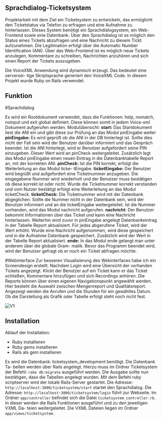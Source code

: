 Sprachdialog-Ticketsystem
----------------------------

Projektarbeit mit dem Ziel ein Ticketsystem zu entwickeln, das ermöglicht den Ticketstatus via Telefon zu erfragen und eine Aufnahme zu hinterlassen. Dieses System benötigt ein Sprachdialogsystem, ein Web-Frontend sowie eine Datenbank. Über den Sprachdialog ist es möglich den Status eines Tickets abzufragen und eine Nachricht zu diesem Tickt aufzunehmen. Die Legitimation erfolgt über die Automatic Number Identification (ANI).
Über das Web-Frontend ist es möglich neue Tickets anzulegen, Kommentare zu
schreiben, Nachrichten anzuhören und sich einen Report der Tickets auszugeben.

Die VoiceXML Anwendung wird dynamisch erzeugt. Das bedeutet eine serversei-
tige Skriptsprache generiert den VoiceXML Code. In diesem Projekt wurde Ruby
on Rails verwendet.

Funktion
--------
#Sprachdialog

Es wird ein Rootdokument verwendet, dass die Funktionen: help, nomatch, noinput und exit global definiert. Diese können somit in jedem Voice-xml Dokument aufgerufen werden. 
Modulübersicht:
**start:** Das Startdokument liest die ANI ein und gibt diese zur Prüfung an das
Modul pinEingabe weiter
**pinEingabe:** Es wird geprüft ob die ANI in der DB hinterlegt ist. Sollte dies
nicht der Fall sein wird der Benutzer darüber informiert und das Gespräch
beendet. Ist die ANI hinterlegt, wird er Benutzer aufgefordert seine PIN
einzugeben. Dieser Wert wird an pinCheck weitergeleitet. Zusätzlich legt das
Modul pinEingabe einen neuen Eintrag in die Datenbanktabelle Report an,
mit der korrekten ANI.
**pinCheck:** Ist die PIN korrekt, erfolgt die Weiterleitung an das Modul ticke-
tEingabe.
**ticketEingabe:** Der Benutzer wird begrüßt und aufgefordert eine Ticketnummer
anzugeben. Die eingegebene Nummer wird wiederholt und der Benutzer muss
bestätigen ob diese korrekt ist oder nicht. Wurde die Ticketnummer korrekt
verstanden und vom Nutzer bestätigt erfolgt eine Weiterleitung an das Modul
ticketCheck.
**ticketCheck:** Die Ticketnummer wird mit der Datenbank abgeglichen. Sollte die
Nummer nicht in der Datenbank sein, wird der Benutzer informiert und an
die ticketEingabe weitergeleitet. Ist die Nummer vorhanden, wird das Modul
nachricht aufgerufen.
**nachricht:** Der Benutzer bekommt Informationen über das Ticket und kann
eine Nachricht hinterlassen. Weiterhin wird zuvor in pinEingabe angelegt
Datenbankeintrag in der Tabelle Report aktualisiert. Für jedes abgerufene
Ticket, wird der Wert erhöht. Wurde eine Nachricht aufgenommen, wird diese
gespeichert und in die Aufnahme Datenbank gespeichert. Zusätzlich wird der
Wert in der Tabelle Report aktualisiert.
**ende:** In das Modul ende gelangt man unter anderem über die globale Gram-
matik. Bevor das Programm beendet wird, wird der Benutzer gefragt ob er
noch ein Ticket abfragen möchte.

#Webinterface
Zur besseren Visualisierung des Webinterfaces habe ich ein Screendesign erstellt. Nachdem Login wird eine Übersicht der vorhanden Tickets
angezeigt. Klickt der Benutzer auf ein Ticket kann er das Ticket schließen, Kommentare hinzufügen und sich Recordings anhören. Die Reports können über einen eigenen Navigationspunkt angewählt werden. Hier besteht die Auswahl zwischen Mengenreport und Qualitätsreport. Angezeigt werden die Anrufen und die Stunden für ein gewähltes Datum. Ob die Darstellung als Grafik oder Tabelle erfolgt steht noch nicht fest.

![V1](http://cla.udia-ceh.de/pic/mockup_sds_teil2.png)


Installation
-------------

Ablauf der Installation:
* Ruby installieren
* Ruby gems installieren
* Rails als gem installieren

Es wird die Datenbank: ticketsystem_development benötigt. Die Datenbank Ta-
bellen werden über Rails angelegt. Hierzu muss im Ordner Ticketsystem der Befehl: `rake db:migrate` ausgeführt werden. Die Ausgabe sollte nun bestätigen, dass die Tabellen angelegt wurden. Mit dem Befehl ruby scriptserver wird der lokale Rails-Server gestartet.
Die Adresse: `http://localhost:3000/ticketsystem/start` startet den Sprachdialog.
Die Adresse: `http://localhost:3000/ticketsystem/login` führt zur Webseite.
Im Ordner `app/controller` befindet sich die Datei `ticketsystem_controller.rb`. In
dieser werden die Rails Funktionen ausgeführt und zu den jeweiligen VXML Da-
teien weitergeleitet.
Die VXML Dateien liegen im Ordner `app/views/ticketsystem`.

